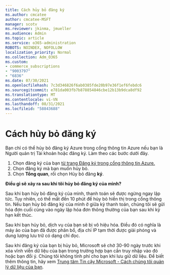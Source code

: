 ```yaml
---
title: Cách hủy bỏ đăng ký
ms.author: cmcatee
author: cmcatee-MSFT
manager: scotv
ms.reviewer: jkinma, jmueller
ms.audience: Admin
ms.topic: article
ms.service: o365-administration
ROBOTS: NOINDEX, NOFOLLOW
localization_priority: Normal
ms.collection: Adm_O365
ms.custom:
- commerce_subscriptions
- "9003797"
- "6836"
ms.date: 07/30/2021
ms.openlocfilehash: 7c3d346826f6ab0385fde20b97e36f1ef6febdc6
ms.sourcegitcommit: e781da003fb7b878854846cbe12b13b9dca8df92
ms.translationtype: MT
ms.contentlocale: vi-VN
ms.lasthandoff: 08/31/2021
ms.locfileid: "58843688"
---
```

# <a name="how-to-cancel-a-subscription"></a>Cách hủy bỏ đăng ký

Bạn chỉ có thể hủy bỏ đăng ký Azure trong cổng thông tin Azure nếu bạn là Người quản trị Tài khoản hoặc đăng ký. Làm theo các bước dưới đây.

1. Chọn đăng ký của bạn [từ trang Đăng ký trong cổng thông tin Azure.](https://ms.portal.azure.com/#blade/Microsoft_Azure_Billing/SubscriptionsBlade)
2. Chọn đăng ký mà bạn muốn hủy bỏ.
3. Chọn **Tổng quan**, rồi chọn Hủy bỏ đăng **ký**.

**Điều gì sẽ xảy ra sau khi tôi hủy bỏ đăng ký của mình?**

Sau khi bạn hủy bỏ đăng ký của mình, thanh toán sẽ được ngừng ngay lập tức. Tuy nhiên, có thể mất đến 10 phút để hủy bỏ hiển thị trong cổng thông tin. Nếu bạn hủy bỏ đăng ký của mình ở giữa kỳ thanh toán, chúng tôi sẽ gửi hóa đơn cuối cùng vào ngày lập hóa đơn thông thường của bạn sau khi kỳ hạn kết thúc.

Sau khi bạn hủy bỏ, dịch vụ của bạn sẽ bị vô hiệu hóa. Điều đó có nghĩa là máy ảo của bạn đã được phân bổ, địa chỉ IP tạm thời được giải phóng và dung lượng lưu trữ có dạng chỉ đọc.

Sau khi đăng ký của bạn bị hủy bỏ, Microsoft sẽ chờ 30-90 ngày trước khi xóa vĩnh viễn dữ liệu của bạn trong trường hợp bạn cần truy nhập vào đó hoặc bạn đổi ý. Chúng tôi không tính phí cho bạn khi lưu giữ dữ liệu. Để biết thêm thông tin, hãy xem [Trung tâm Tin cậy Microsoft - Cách chúng tôi quản lý dữ liệu của bạn](https://www.microsoft.com/trust-center/privacy/data-management#leave).

